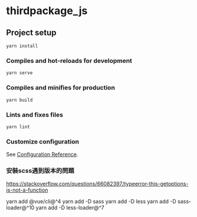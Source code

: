# thirdpackage_js

## Project setup
```
yarn install
```

### Compiles and hot-reloads for development
```
yarn serve
```

### Compiles and minifies for production
```
yarn build
```

### Lints and fixes files
```
yarn lint
```

### Customize configuration
See [Configuration Reference](https://cli.vuejs.org/config/).


### 安裝scss遇到版本的問題
https://stackoverflow.com/questions/66082397/typeerror-this-getoptions-is-not-a-function 

yarn add @vue/cli@^4
yarn add -D sass
yarn add -D less
yarn add -D sass-loader@^10
yarn add -D less-loader@^7


